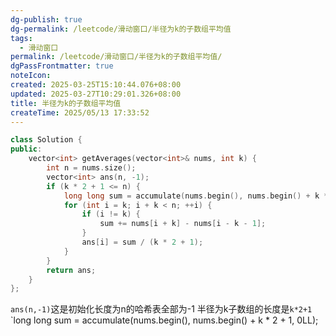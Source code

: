 ```yaml
---
dg-publish: true
dg-permalink: /leetcode/滑动窗口/半径为k的子数组平均值
tags:
  - 滑动窗口
permalink: /leetcode/滑动窗口/半径为k的子数组平均值/
dgPassFrontmatter: true
noteIcon:
created: 2025-03-25T15:10:44.076+08:00
updated: 2025-03-27T10:29:01.326+08:00
title: 半径为k的子数组平均值
createTime: 2025/05/13 17:33:52
---
```




```cpp
class Solution {
public:
    vector<int> getAverages(vector<int>& nums, int k) {
        int n = nums.size();
        vector<int> ans(n, -1);
        if (k * 2 + 1 <= n) {
            long long sum = accumulate(nums.begin(), nums.begin() + k * 2 + 1, 0LL);
            for (int i = k; i + k < n; ++i) {
                if (i != k) {
                    sum += nums[i + k] - nums[i - k - 1];
                }
                ans[i] = sum / (k * 2 + 1);
            }
        }
        return ans;
    }
};
```

`ans(n,-1)`这是初始化长度为n的哈希表全部为-1
半径为k子数组的长度是`k*2+1`
`long long sum = accumulate(nums.begin(), nums.begin() + k * 2 + 1, 0LL);

